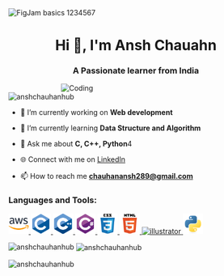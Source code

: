 <img width="2143" alt="FigJam basics 1234567" src="https://github.com/Anshchauhanhub/Anshchauhanhub/assets/146896630/8ffc4861-f688-4ead-9cd9-12d630d097ae">

<h1 align="center">Hi 👋, I'm Ansh Chauahn</h1>
<h3 align="center">A Passionate learner from India</h3>
<img align="right" alt="Coding" width="400" src="https://media1.giphy.com/media/RbDKaczqWovIugyJmW/giphy.gif">

<p align="left"> <img src="https://komarev.com/ghpvc/?username=anshchauhanhub&label=Profile%20views&color=0e75b6&style=flat" alt="anshchauhanhub" /> </p>

- 🔭 I’m currently working on **Web development**

- 🌱 I’m currently learning **Data Structure and Algorithm**

- 💬 Ask me about **C, C++, Python**4

- 🌐 Connect with me on [LinkedIn](https://www.linkedin.com/in/ansh-chauhan-a0b42a28b/)

- 📫 How to reach me **chauhanansh289@gmail.com**

<h3 align="left">Languages and Tools:</h3>
<p align="left"> 
    <a href="https://aws.amazon.com" target="_blank" rel="noreferrer"> 
        <img src="https://raw.githubusercontent.com/devicons/devicon/master/icons/amazonwebservices/amazonwebservices-original-wordmark.svg" alt="aws" width="40" height="40"/> 
    </a> 
    <a href="https://www.cprogramming.com/" target="_blank" rel="noreferrer"> 
        <img src="https://raw.githubusercontent.com/devicons/devicon/master/icons/c/c-original.svg" alt="c" width="40" height="40"/> 
    </a> 
    <a href="https://www.w3schools.com/cpp/" target="_blank" rel="noreferrer"> 
        <img src="https://raw.githubusercontent.com/devicons/devicon/master/icons/cplusplus/cplusplus-original.svg" alt="cplusplus" width="40" height="40"/> 
    </a> 
    <a href="https://www.w3schools.com/cs/" target="_blank" rel="noreferrer"> 
        <img src="https://raw.githubusercontent.com/devicons/devicon/master/icons/csharp/csharp-original.svg" alt="csharp" width="40" height="40"/> 
    </a> 
    <a href="https://www.w3schools.com/css/" target="_blank" rel="noreferrer"> 
        <img src="https://raw.githubusercontent.com/devicons/devicon/master/icons/css3/css3-original-wordmark.svg" alt="css3" width="40" height="40"/> 
    </a> 
    <a href="https://www.w3.org/html/" target="_blank" rel="noreferrer"> 
        <img src="https://raw.githubusercontent.com/devicons/devicon/master/icons/html5/html5-original-wordmark.svg" alt="html5" width="40" height="40"/> 
    </a> 
    <a href="https://www.adobe.com/in/products/illustrator.html" target="_blank" rel="noreferrer"> 
        <img src="https://www.vectorlogo.zone/logos/adobe_illustrator/adobe_illustrator-icon.svg" alt="illustrator" width="40" height="40"/> 
    </a> 
    <a href="https://www.python.org" target="_blank" rel="noreferrer"> 
        <img src="https://raw.githubusercontent.com/devicons/devicon/master/icons/python/python-original.svg" alt="python" width="40" height="40"/> 
    </a> 
</p>

<p><img align="left" src="https://github-readme-stats.vercel.app/api/top-langs?username=anshchauhanhub&show_icons=true&locale=en&layout=compact" alt="anshchauhanhub" /></p>

<p>&nbsp;<img align="center" src="https://github-readme-stats.vercel.app/api?username=anshchauhanhub&show_icons=true&locale=en" alt="anshchauhanhub" /></p>

<p><img align="center" src="https://github-readme-streak-stats.herokuapp.com/?user=anshchauhanhub&" alt="anshchauhanhub" /></p>

